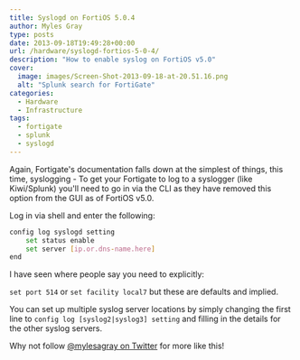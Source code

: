 ```yaml
---
title: Syslogd on FortiOS 5.0.4
author: Myles Gray
type: posts
date: 2013-09-18T19:49:28+00:00
url: /hardware/syslogd-fortios-5-0-4/
description: "How to enable syslog on FortiOS v5.0"
cover:
  image: images/Screen-Shot-2013-09-18-at-20.51.16.png
  alt: "Splunk search for FortiGate"
categories:
  - Hardware
  - Infrastructure
tags:
  - fortigate
  - splunk
  - syslogd
---
```


Again, Fortigate's documentation falls down at the simplest of things, this time, syslogging - To get your Fortigate to log to a syslogger (like Kiwi/Splunk) you'll need to go in via the CLI as they have removed this option from the GUI as of FortiOS v5.0.

Log in via shell and enter the following:

```sh
config log syslogd setting
    set status enable
    set server [ip.or.dns-name.here]
end
```

I have seen where people say you need to explicitly:

`set port 514` or `set facility local7` but these are defaults and implied.

You can set up multiple syslog server locations by simply changing the first line to `config log [syslog2|syslog3] setting` and filling in the details for the other syslog servers.

Why not follow [@mylesagray on Twitter][2] for more like this!

 [1]: images/Screen-Shot-2013-09-18-at-20.51.16.png
 [2]: https://twitter.com/mylesagray